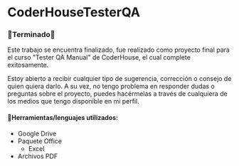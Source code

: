 # CoderHouseTesterQA

### 🔋Terminado🔋
Este trabajo se encuentra finalizado, fue realizado como proyecto final para el curso "Tester QA Manual" de CoderHouse, el cual complete exitosamente.

Estoy abierto a recibir cualquier tipo de sugerencia, corrección o consejo de quien quiera darlo. A su vez, no tengo problema en responder dudas o preguntas sobre el proyecto, puedes hacérmelas a través de cualquiera de los medios que tengo disponible en mi perfil.

#### 🔧Herramientas/lenguajes utilizados:

- Google Drive
- Paquete Office
	- Excel
- Archivos PDF
